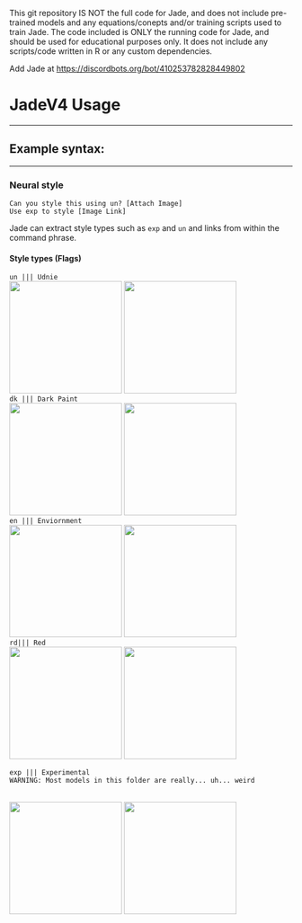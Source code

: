 This git repository IS NOT the full code for Jade, and does not include pre-trained models and any equations/conepts and/or training scripts used to train 
Jade. The code included is ONLY the running code for Jade, and should be used for educational purposes only. It does not include any scripts/code written in R or any custom dependencies.

Add Jade at https://discordbots.org/bot/410253782828449802

# JadeV4 Usage
--------

## Example syntax:
--------

### Neural style
```
Can you style this using un? [Attach Image]
Use exp to style [Image Link]
```
Jade can extract style types such as `exp` and `un` and links from within the command phrase.

#### Style types (Flags)
```un ||| Udnie ```
<br>
<img src = 'EXAMPLE/Nikon-D810-Image-Sample-6.jpg' height = '200px'></a>
<img src = 'EXAMPLE/un_ex.jpg' height = '200px'></a>
<br>
```dk ||| Dark Paint```
<br>
<img src = 'EXAMPLE/Nikon-D810-Image-Sample-6.jpg' height = '200px'></a>
<img src = 'EXAMPLE/dk_ex.jpg' height = '200px'></a>
<br>
```en ||| Enviornment```
<br>
<img src = 'EXAMPLE/Nikon-D810-Image-Sample-6.jpg' height = '200px'></a>
<img src = 'EXAMPLE/env_ex.jpg' height = '200px'></a>
<br>
```rd||| Red```
<br>
<img src = 'EXAMPLE/Nikon-D810-Image-Sample-6.jpg' height = '200px'></a>
<img src = 'EXAMPLE/rd_ex.jpg' height = '200px'></a>
<br>
```
exp ||| Experimental
WARNING: Most models in this folder are really... uh... weird
```
<br>
<img src = 'EXAMPLE/Nikon-D810-Image-Sample-6.jpg' height = '200px'></a>
<img src = 'EXAMPLE/exp_ex.jpg' height = '200px'></a>
<br>
